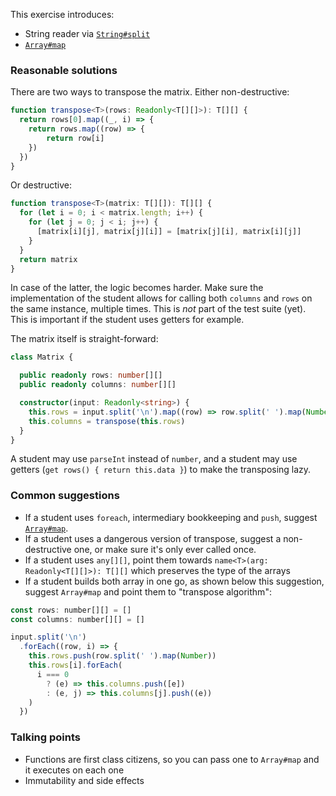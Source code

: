 This exercise introduces:
- String reader via [`String#split`](https://developer.mozilla.org/en-US/docs/Web/JavaScript/Reference/Global_Objects/String/split)
- [`Array#map`](https://developer.mozilla.org/en-US/docs/Web/JavaScript/Reference/Global_Objects/Array/map)

### Reasonable solutions

There are two ways to transpose the matrix. Either non-destructive:

```typescript
function transpose<T>(rows: Readonly<T[][]>): T[][] {
  return rows[0].map((_, i) => {
    return rows.map((row) => {
        return row[i]
    })
  })
}
```

Or destructive:

```typescript
function transpose<T>(matrix: T[][]): T[][] {
  for (let i = 0; i < matrix.length; i++) {
    for (let j = 0; j < i; j++) {
      [matrix[i][j], matrix[j][i]] = [matrix[j][i], matrix[i][j]]
    }
  }
  return matrix
}
```

In case of the latter, the logic becomes harder. Make sure the implementation of
the student allows for calling both `columns` and `rows` on the same instance,
multiple times. This is _not_ part of the test suite (yet). This is important if
the student uses getters for example.

The matrix itself is straight-forward:

```typescript
class Matrix {

  public readonly rows: number[][]
  public readonly columns: number[][]

  constructor(input: Readonly<string>) {
    this.rows = input.split('\n').map((row) => row.split(' ').map(Number))
    this.columns = transpose(this.rows)
  }
}
```

A student may use `parseInt` instead of `number`, and a student may use getters
(`get rows() { return this.data }`) to make the transposing lazy.

### Common suggestions
- If a student uses `foreach`, intermediary bookkeeping and `push`, suggest [`Array#map`](https://developer.mozilla.org/en-US/docs/Web/JavaScript/Reference/Global_Objects/Array/map).
- If a student uses a dangerous version of transpose, suggest a non-destructive one, or make sure it's only ever called once.
- If a student uses `any[][]`, point them towards `name<T>(arg: Readonly<T[][]>): T[][]` which preserves the type of the arrays
- If a student builds both array in one go, as shown below this suggestion, suggest `Array#map` and point them to "transpose algorithm":

```javascript
const rows: number[][] = []
const columns: number[][] = []

input.split('\n')
  .forEach((row, i) => {
    this.rows.push(row.split(' ').map(Number))
    this.rows[i].forEach(
      i === 0
        ? (e) => this.columns.push([e])
        : (e, j) => this.columns[j].push((e))
    )
  })
```

### Talking points
- Functions are first class citizens, so you can pass one to `Array#map` and it executes on each one
- Immutability and side effects
